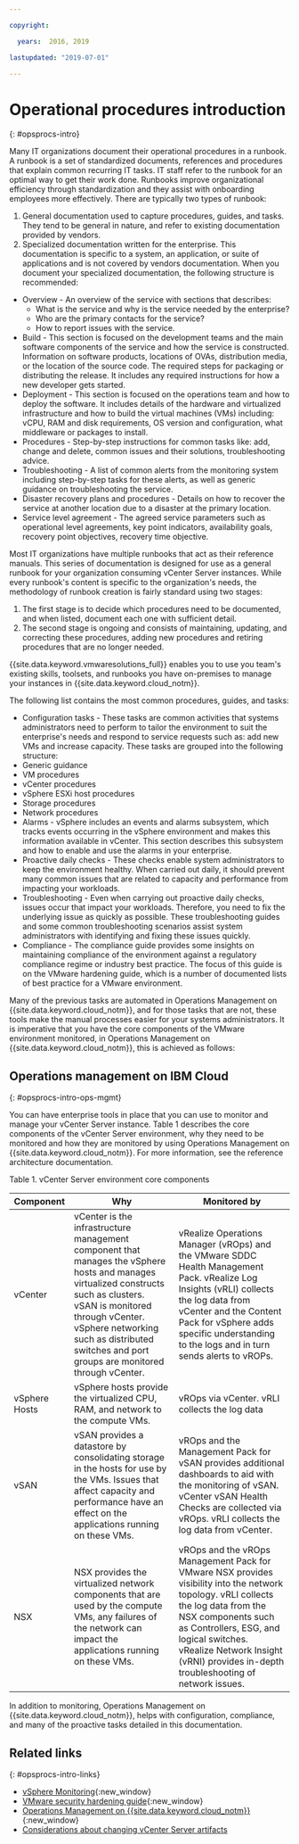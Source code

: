 ```yaml
---

copyright:

  years:  2016, 2019

lastupdated: "2019-07-01"

---
```


# Operational procedures introduction
{: #opsprocs-intro}

Many IT organizations document their operational procedures in a runbook. A runbook is a set of standardized documents, references and procedures that explain common recurring IT tasks. IT staff refer to the runbook for an optimal way to get their work done. Runbooks improve organizational efficiency through standardization and they assist with onboarding employees more effectively. There are typically two types of runbook:

1. General documentation used to capture procedures, guides, and tasks. They tend to be general in nature, and refer to existing documentation provided by vendors.
2. Specialized documentation written for the enterprise. This documentation is specific to a system, an application, or suite of applications and is not covered by vendors documentation. When you document your specialized documentation, the following structure is recommended:

 * Overview - An overview of the service with sections that describes:
    * What is the service and why is the service needed by the enterprise?
    * Who are the primary contacts for the service?
    * How to report issues with the service.
 * Build - This section is focused on the development teams and the main software components of the service and how the service is constructed. Information on software products, locations of OVAs, distribution media, or the location of the source code. The required steps for packaging or distributing the release. It includes any required instructions for how a new developer gets started.
 * Deployment - This section is focused on the operations team and how to deploy the software. It includes details of the hardware and virtualized infrastructure and how to build the virtual machines (VMs) including: vCPU, RAM and disk requirements, OS version and configuration, what middleware or packages to install.
 * Procedures - Step-by-step instructions for common tasks like: add, change and delete, common issues and their solutions, troubleshooting advice.
 * Troubleshooting - A list of common alerts from the monitoring system including step-by-step tasks for these alerts, as well as generic guidance on troubleshooting the service.
 * Disaster recovery plans and procedures - Details on how to recover the service at another location due to a disaster at the primary location.
 * Service level agreement - The agreed service parameters such as operational level agreements, key point indicators, availability goals, recovery point objectives, recovery time objective.

Most IT organizations have multiple runbooks that act as their reference manuals. This series of documentation is designed for use as a general runbook for your organization consuming vCenter Server instances. While every runbook's content is specific to the organization's needs, the methodology of runbook creation is fairly standard using two stages:

1. The first stage is to decide which procedures need to be documented, and when listed, document each one with sufficient detail.
2. The second stage is ongoing and consists of maintaining, updating, and correcting these procedures, adding new procedures and retiring procedures that are no longer needed.

{{site.data.keyword.vmwaresolutions_full}} enables you to use you team's existing skills, toolsets, and runbooks you have on-premises to manage your instances in {{site.data.keyword.cloud_notm}}.

The following list contains the most common procedures, guides, and tasks:
* Configuration tasks - These tasks are common activities that systems administrators need to perform to tailor the environment to suit the enterprise's needs and respond to service requests such as: add new VMs and increase capacity. These tasks are grouped into the following structure:
 * Generic guidance
 * VM procedures
 * vCenter procedures
 * vSphere ESXi host procedures
 * Storage procedures
 * Network procedures
* Alarms - vSphere includes an events and alarms subsystem, which tracks events occurring in the vSphere environment and makes this information available in vCenter. This section describes this subsystem and how to enable and use the alarms in your enterprise.
* Proactive daily checks - These checks enable system administrators to keep the environment healthy. When carried out daily, it should prevent many common issues that are related to capacity and performance from impacting your workloads.
* Troubleshooting - Even when carrying out proactive daily checks, issues occur that impact your workloads. Therefore, you need to fix the underlying issue as quickly as possible. These troubleshooting guides and some common troubleshooting scenarios assist system administrators with identifying and fixing these issues quickly.
* Compliance - The compliance guide provides some insights on maintaining compliance of the environment against a regulatory compliance regime or industry best practice. The focus of this guide is on the VMware hardening guide, which is a number of documented lists of best practice for a VMware environment.

Many of the previous tasks are automated in Operations Management on {{site.data.keyword.cloud_notm}}, and for those tasks that are not, these tools make the manual processes easier for your systems administrators. It is imperative that you have the core components of the VMware environment monitored, in Operations Management on {{site.data.keyword.cloud_notm}}, this is achieved as follows:

## Operations management on IBM Cloud
{: #opsprocs-intro-ops-mgmt}

You can have enterprise tools in place that you can use to monitor and manage your vCenter Server instance. Table 1 describes the core components of the vCenter Server environment, why they need to be monitored and how they are monitored by using Operations Management on {{site.data.keyword.cloud_notm}}. For more information, see the reference architecture documentation.

Table 1. vCenter Server environment core components

| Component | Why | Monitored by  |
|---|---|---|
| vCenter | vCenter is the infrastructure management component that manages the vSphere hosts and manages virtualized constructs such as clusters. vSAN is monitored through vCenter. vSphere networking such as distributed switches and port groups are monitored through vCenter. | vRealize Operations Manager (vROps) and the VMware SDDC Health Management Pack. vRealize Log Insights (vRLI) collects the log data from vCenter and the Content Pack for vSphere adds specific understanding to the logs and in turn sends alerts to vROPs. |
| vSphere Hosts | vSphere hosts provide the virtualized CPU, RAM, and network to the compute VMs. | vROps via vCenter. vRLI collects the log data |
| vSAN | vSAN provides a datastore by consolidating storage in the hosts for use by the VMs. Issues that affect capacity and performance have an effect on the applications running on these VMs. |vROps and the Management Pack for vSAN provides additional dashboards to aid with the monitoring of vSAN. vCenter vSAN Health Checks are collected via vROps. vRLI collects the log data from vCenter. |
| NSX | NSX provides the virtualized network components that are used by the compute VMs, any failures of the network can impact the applications running on these VMs. | vROps and the vROps Management Pack for VMware NSX provides visibility into the network topology. vRLI collects the log data from the NSX components such as Controllers, ESG, and logical switches. vRealize Network Insight (vRNI) provides in-depth troubleshooting of network issues. |

In addition to monitoring, Operations Management on {{site.data.keyword.cloud_notm}}, helps with configuration, compliance, and many of the proactive tasks detailed in this documentation.


## Related links
{: #opsprocs-intro-links}

* [vSphere Monitoring](https://docs.vmware.com/en/VMware-vSphere/6.7/com.vmware.vsphere.monitoring.doc/GUID-A8B06BE0-E5FC-435C-B12F-A31618B21E2C.html){:new_window}
* [VMware security hardening guide](https://www.vmware.com/uk/security/hardening-guides.html){:new_window}
* [Operations Management on {{site.data.keyword.cloud_notm}}](/docs/services/vmwaresolutions/services?topic=vmware-solutions-opsmgmt-intro){:new_window}
* [Considerations about changing vCenter Server artifacts](/docs/services/vmwaresolutions?topic=vmware-solutions-vcenter_chg_impact#vcenter_chg_impact)
